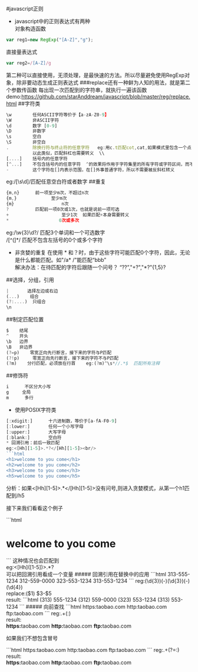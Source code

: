 #javascript正则
* javascript中的正则表达式有两种<br>
对象构造函数
```javascript
var reg1=new RegExp("[A-Z]","g");
```
直接量表达式
```javascript
var reg2=/[A-Z]/g
```
第二种可以直接使用，无须处理，是最快速的方法。所以尽量避免使用RegExp对象，除非要动态生成正则表达式
###replace还有一种鲜为人知的用法，就是第二个参数传函数
每出现一次匹配到的字符串，就执行一遍该函数<br>
demo:https://github.com/starAnddream/javascript/blob/master/reg/replace.html
##字符类
```javascript
\w        任何ASCII字符等价于【a-zA-Z0-9】
\W        非ASCII字符
\d        数字 [0-9]
\D        非数字
\s        空白
\S        非空白
.         除换行符与终止符的任意字符   eg:用c.t匹配cot,cat,如果模式里包含一个点，需要在点前加“\”特殊转义字符，如.a..\.jpg,
          以此类似，匹配斜杠也需要转义  \\
[....]    括号内的任意字符
[^...]    不包含括号内的任意字符  ^的效果将作用于字符集里的所有字符或字符区间，而不是后面紧跟的字符或字符区间
-         这个字符在[]内表示范围，在[]外事普通字符，所以不需要被反斜杠转义
```
eg:/[\s\d]/匹配任意空白符或者数字
##重复
```javascript
{m,n}      前一项至少m次，不超过n次
{m,}             至少m次
{m}                  n次
?          匹配前一项0次或1次，也就是说前一项可选
+                    至少1次  如果匹配+本身需要转义
*                   0次或多次
```
eg:/\w{3}\d?/ 匹配3个单词和一个可选数字<br/>
  /[^(]*/      匹配不包含左括号的0个或多个字符
* 非贪婪的重复
在使用 * 和？时，由于这些字符可能匹配0个字符，因此，无论是什么都能匹配。如"/a* /"能匹配“bbb”<br/>
解决办法：在待匹配的字符后跟随一个问号？ “??”,"+?","*?"{1,5}?

##选择，分组，引用
```javascript
|       选择左边或右边
(...)    组合
(?:....)  只组合
\n
```
##制定匹配位置
```javascript
$    结尾
^    开头
\b   边界
\B   非边界
(?=p)    零宽正向先行断言，接下来的字符与P匹配
(?!p)     零宽正向先行断言，接下来的字符不与P匹配
(?m)    分行匹配，必须放在行首    eg:(?m)^\s*//.*$  匹配所有注释
```
##修饰符
```javascript
i      不区分大小写
g     全局
m      多行
````
* 使用POSIX字符类
```javascript
[:xdigit:]      十六进制数，等价于[a-fA-F0-9]
[:lower:]       任何一个小写字母
[:upper:]       大写字母
[:blank:]       空白符
* 回溯引用：前后一致匹配
eg:<[Hh][1-5]>.*?</[Hh][1-5]><br/>
```html
<h1>welcome to you come</h1>
<h2>welcome to you come</h2>
<h3>welcome to you come</h3>
<h5>welcome to you come</h5>
```
分析：如果<[Hh][1-5]>.*</[Hh][1-5]>没有问号,则进入贪婪模式，从第一个h1匹配到/h5</br>
<p>接下来我们看看这个例子</p>
```html
<h1>welcome to you come</h3>
```
这种情况也会匹配到</br>
eg:<[Hh]([1-5])>.*?</[Hh]\1><br/>
<span>可以把回溯引用看成一个变量</span>
##### 回溯引用在替换中的应用
```html
313-555-1234
312-559-0000
323-553-1234
313-553-1234
```
reg:(\d{3})(-)(\d{3})(-)(\d{4})<br/>
replace:($1) $3-$5<br/>
result:
```html
(313) 555-1234
(312) 559-0000
(323) 553-1234
(313) 553-1234
```
##### 向前查找
```html
https:taobao.com
http:taobao.com
ftp:taobao.com
```
reg:.+(:)<br/>
result:<br/>
<b>https:</b>taobao.com
<b>http:</b>taobao.com
<b>ftp:</b>taobao.com
<p>如果我们不想包含冒号</p>
```html
https:taobao.com
http:taobao.com
ftp:taobao.com
```
reg:.+(?=:)<br/>
result:<br/>
<b>https:</b>taobao.com
<b>http:</b>taobao.com
<b>ftp:</b>taobao.com
